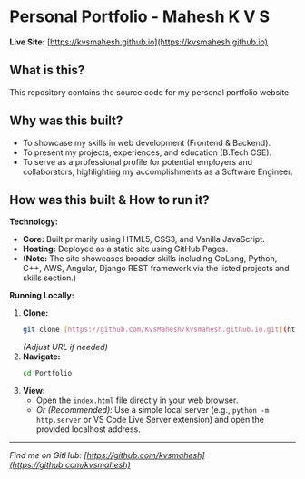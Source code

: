 # Personal Portfolio - Mahesh K V S

**Live Site:** [https://kvsmahesh.github.io](https://kvsmahesh.github.io)

## What is this?

This repository contains the source code for my personal portfolio website.

## Why was this built?

* To showcase my skills in web development (Frontend & Backend).
* To present my projects, experiences, and education (B.Tech CSE).
* To serve as a professional profile for potential employers and collaborators, highlighting my accomplishments as a Software Engineer.

## How was this built & How to run it?

**Technology:**

* **Core:** Built primarily using HTML5, CSS3, and Vanilla JavaScript.
* **Hosting:** Deployed as a static site using GitHub Pages.
* **(Note:** The site showcases broader skills including GoLang, Python, C++, AWS, Angular, Django REST framework via the listed projects and skills section.)

**Running Locally:**

1.  **Clone:**
    ```bash
    git clone [https://github.com/KvsMahesh/kvsmahesh.github.io.git](https://github.com/KvsMahesh/kvsmahesh.github.io.git)
    ```
    *(Adjust URL if needed)*
2.  **Navigate:**
    ```bash
    cd Portfolio
    ```
3.  **View:**
    * Open the `index.html` file directly in your web browser.
    * *Or (Recommended)*: Use a simple local server (e.g., `python -m http.server` or VS Code Live Server extension) and open the provided localhost address.

---
*Find me on GitHub: [https://github.com/kvsmahesh](https://github.com/kvsmahesh)*
